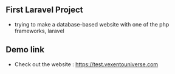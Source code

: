 ## First Laravel Project

- trying to make a database-based website with one of the php frameworks, laravel

## Demo link
- Check out the website : https://test.vexentouniverse.com
